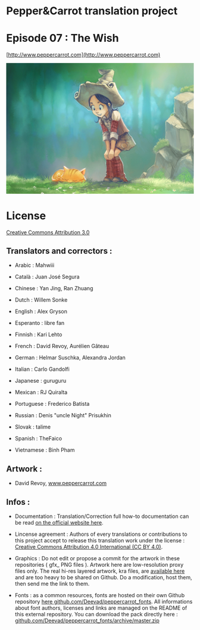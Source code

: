 ﻿# Pepper&Carrot translation project

# Episode 07 : The Wish


[http://www.peppercarrot.com](http://www.peppercarrot.com)

![alt tag](gfx_Pepper-and-Carrot_by-David-Revoy_E07.png)


License
=======


[Creative Commons Attribution 3.0](https://creativecommons.org/licenses/by/3.0/)


## Translators and correctors :


* Arabic     : Mahwiii

* Català     : Juan José Segura

* Chinese    : Yan Jing, Ran Zhuang

* Dutch      : Willem Sonke

* English    : Alex Gryson

* Esperanto  : libre fan

* Finnish    : Kari Lehto

* French     : David Revoy, Aurélien Gâteau

* German     : Helmar Suschka, Alexandra Jordan

* Italian    : Carlo Gandolfi

* Japanese   : guruguru

* Mexican    : RJ Quiralta

* Portuguese : Frederico Batista

* Russian    : Denis "uncle Night" Prisukhin

* Slovak     : talime

* Spanish    : TheFaico

* Vietnamese : Binh Pham


## Artwork :


* David Revoy, www.peppercarrot.com


## Infos :

- Documentation : Translation/Correction full how-to documentation can be read [on the official website here](http://www.peppercarrot.com/fr/article267/how-to-add-a-translation-or-a-correction).

- Lincense agreement : Authors of every translations or contributions to this project accept to release this translation work under the license : [Creative Commons Attribution 4.0 International (CC BY 4.0)](https://creativecommons.org/licenses/by/4.0/).

- Graphics : Do not edit or propose a commit for the artwork in these repositories ( gfx_ PNG files ). Artwork here are low-resolution proxy files only. The real hi-res layered artwork, kra files, are [available here](http://www.peppercarrot.com/en/static6/sources) and are too heavy to be shared on Github. Do a modification, host them, then send me the link to them.

- Fonts : as a common resources, fonts are hosted on their own Github repository [here  github.com/Deevad/peppercarrot_fonts](https://github.com/Deevad/peppercarrot_fonts). All informations about font authors, licenses and links are managed on the README of this external repository. You can download the pack directly here : [github.com/Deevad/peppercarrot_fonts/archive/master.zip](https://github.com/Deevad/peppercarrot_fonts/archive/master.zip)

